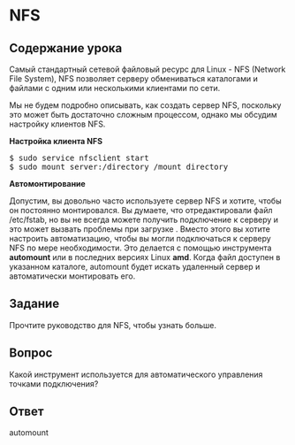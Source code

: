 # NFS

## Содержание урока

Самый стандартный сетевой файловый ресурс для Linux - NFS (Network File System), NFS позволяет серверу обмениваться каталогами и файлами с одним или несколькими клиентами по сети.

Мы не будем подробно описывать, как создать сервер NFS, поскольку это может быть достаточно сложным процессом, однако мы обсудим настройку клиентов NFS.

<b>Настройка клиента NFS</b>

<pre>$ sudo service nfsclient start
$ sudo mount server:/directory /mount_directory</pre>

<b>Автомонтирование</b>

Допустим, вы довольно часто используете сервер NFS и хотите, чтобы он постоянно монтировался. Вы думаете, что отредактировали файл /etc/fstab, но вы не всегда можете получить подключение к серверу и это может вызвать проблемы при загрузке . Вместо этого вы хотите настроить автоматизацию, чтобы вы могли подключаться к серверу NFS по мере необходимости. Это делается с помощью инструмента <b>automount</b> или в последних версиях Linux <b>amd</b>. Когда файл доступен в указанном каталоге, automount будет искать удаленный сервер и автоматически монтировать его.

## Задание

Прочтите руководство для NFS, чтобы узнать больше.

## Вопрос

Какой инструмент используется для автоматического управления точками подключения?

## Ответ

automount